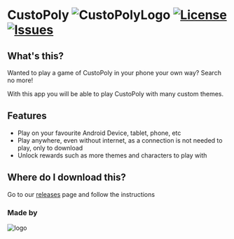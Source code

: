 # CustoPoly ![CustoPolyLogo](http://i.imgur.com/8FYM0Ci.png) [![License](https://img.shields.io/badge/License-Apache%202.0-FF00FF.svg?style=plastic)](http://www.apache.org/licenses/LICENSE-2.0) [![Issues](https://img.shields.io/github/issues/Mortadelegle/CustoPoly.svg?style=plastic)](https://github.com/Mortadelegle/CustoPoly/issues/) 

## What's this?
Wanted to play a game of CustoPoly in your phone your own way? Search no more!

With this app you will be able to play CustoPoly with many custom themes.

## Features
* Play on your favourite Android Device, tablet, phone, etc
* Play anywhere, even without internet, as a connection is not needed to play, only to download
* Unlock rewards such as more themes and characters to play with

## Where do I download this?
Go to our [releases](https://github.com/Mortadelegle/CustoPoly/releases "releases") page and follow the instructions

### Made by
![logo](http://i.imgur.com/s9z8dFB.png)
